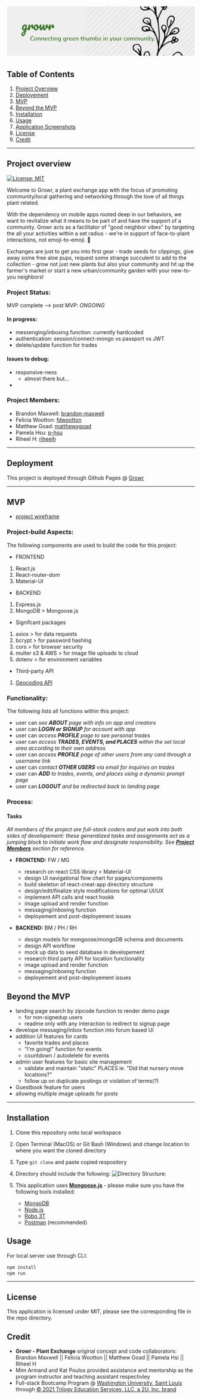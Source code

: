 # ![GROWR-logo](./assets/growr-logo.png)
## Table of Contents
1. [Project Overview](#Project-Overview)
2. [Deployement](#Deployement)
3. [MVP](#MVP)
4. [Beyond the MVP](#Beyond-the-MVP)
5. [Installation](#Installation)
6. [Usage](#Usage)
7. [Application Screenshots](#Application-Screenshots)
8. [License](#License)
9. [Credit](#Credit)
****

## Project overview
[![License: MIT](https://img.shields.io/badge/License-MIT-yellow.svg)](https://opensource.org/licenses/MIT)


Welcome to Growr, a plant exchange app with the focus of promoting community/local gathering and networking through the love of all things plant related.

With the dependency on mobile apps rooted deep in our behaviors, we want to revitalize what it means to be part of and have the support of a community. Growr acts as a facilitator of "good neighbor vibes" by targeting the all your activities within a set radius - we're in support of face-to-plant interactions, not emoji-to-emoji. :seedling:

Exchanges are just to get you into first gear - trade seeds for clippings, give away some free aloe pups, request some strange succulent to add to the collection - grow not just new plants but also your community and hit up the farmer's market or start a new urban/community garden with your new-to-you neighbors!

### Project Status:

MVP complete --> post MVP: *ONGOING*

#### In progress:
* messenging/inboxing function: currently hardcoded
* authentication: session/connect-mongo vs passport vs JWT
* delete/update function for trades


#### Issues to debug:
* responsive-ness
    - almost there but...
* 

### Project Members:
* Brandon Maxwell: [brandon-maxwell](https://github.com/brandon-maxwell)
* Felicia Wootton: [fdwootton](https://github.com/fdwootton)
* Matthew Goad: [matthewxgoad](https://github.com/matthewxgoad)
* Pamela Hsu: [p-hsu](https://github.com/p-hsu)
* Riheel H: [riheelh](https://github.com/riheelh)

****

## Deployment

This project is deployed through Github Pages @ [Growr](https://growr-project.herokuapp.com/)

****

## MVP

* [project wireframe](./assets/growr-wireframe.pdf)

### Project-build Aspects:

The following components are used to build the code for this project:

* FRONTEND
1. React.js
2. React-router-dom
2. Material-UI

* BACKEND
1. Express.js
2. MongoDB > Mongoose.js

* Signifcant packages
1. axios > for data requests
2. bcrypt > for password hashing
3. cors > for browser security
4. multer s3 & AWS > for image file uploads to cloud
5. dotenv > for environment variables

* Third-party API
1. [Geocoding API](https://developers.google.com/maps/documentation/geocoding/overview) 

### Functionality:

The following lists all functions within this project:

* user can *see **ABOUT** page with info on app and creators*
* user can ***LOGIN or SIGNUP** for account with app*
* user can *access **PROFILE** page to see personal trades*
* user can *access **TRADES, EVENTS, and PLACES** within the set local area according to their own address*
* user can *access **PROFILE** page of other users from any card through a username link*
* user can *contact **OTHER USERS** via email for inquiries on trades*
* user can ***ADD** to trades, events, and places using a dynamic prompt page*
* user can ***LOGOUT** and be redirected back to landing page*


### Process:
#### Tasks

*All members of the project are full-stack coders and put work into both sides of developement: these generalized tasks and assignments act as a jumping block to initiate work flow and designate responsibility. See [**Project Members**](#project-members) section for reference.*

* **FRONTEND:** FW / MG
    - research on react CSS library > Material-UI
    - design UI navigational flow chart for pages/components
    - build skeleton of react-creat-app directory structure
    - design/edit/finalize style modifications for optimal UI/UX
    - implement API calls and react hookk
    - image upload and render function
    - messaging/inboxing function
    - deployement and post-deployement issues

* **BACKEND:** BM / PH / RH
    - design models for mongoose/mongoDB schema and documents
    - design API workflow
    - mock up data to seed database in developement
    - research third party API for location functionality
    - image upload and render function
    - messaging/inboxing function
    - deployement and post-deployement issues

## Beyond the MVP

* landing page search by zipcode function to render demo page
    - for non-signedup users
    - readme only with any interaction to redirect to signup page
* develope messaging/inbox function into forum based UI
* addition UI features for cards
    - favorite trades and places
    - "I'm going!" function for events
    - countdown / autodelete for events
* admin user features for basic site management
    - validate and maintain "static" PLACES ie. "Did that nursery move locations?"
    - follow up on duplicate postings or violation of terms(?)
* Guestbook feature for users
* allowing multiple image uploads for posts

****

## Installation

1. Clone this repository onto local workspace
2. Open Terminal (MacOS) or Git Bash (Windows) and change location to where you want the cloned directory
3. Type `git clone` and paste copied respository
4. Directory should include the following:
![Directory Structure:](./assets/images/dir-struc.png)

5. This application uses [**Mongoose.js**](https://mongoosejs.com/docs/) - please make sure you have the following tools installed:
    - [MongoDB](https://docs.mongodb.com/manual/)
    - [Node.js](https://nodejs.org/en/docs/)
    - [Robo 3T](https://robomongo.org/)
    - [Postman](https://www.postman.com/) (recommended)

## Usage

For local server use through CLI:
```
npm install
npm run
```
****

## License

This application is licensed under MIT, please see the corresponding file in the repo directory.

## Credit

* **Growr - Plant Exchange** original concept and code collaborators: Brandon Maxwell || Felicia Wootton || Matthew Goad || Pamela Hsi || Riheel H
* Mim Armand and Kat Poulos provided assistance and mentorship as the program instructor and teaching assistant respectivley
* Full-stack Bootcamp Program @ [Washington University, Saint Louis](https://bootcamp.tlcenter.wustl.edu/) through [© 2021 Trilogy Education Services, LLC, a 2U, Inc. brand](https://www.trilogyed.com/)